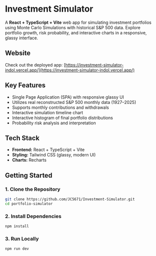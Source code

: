 # Investment Simulator

A **React + TypeScript + Vite** web app for simulating investment portfolios using Monte Carlo Simulations with historical S&P 500 data. Explore portfolio growth, risk probability, and interactive charts in a responsive, glassy interface.

## Website

Check out the deployed app: [https://investment-simulator-indol.vercel.app/](https://investment-simulator-indol.vercel.app/)

## Key Features

- Single Page Application (SPA) with responsive glassy UI
- Utilizes real reconstructed S&P 500 monthly data (1927–2025)
- Supports monthly contributions and withdrawals
- Interactive simulation timeline chart
- Interactive histogram of final portfolio distributions
- Probability risk analysis and interpretation

## Tech Stack

- **Frontend:** React + TypeScript + Vite
- **Styling:** Tailwind CSS (glassy, modern UI)
- **Charts:** Recharts

## Getting Started

### 1. Clone the Repository

```bash
git clone https://github.com/JC5671/Investment-Simulator.git
cd portfolio-simulator
```

### 2. Install Dependencies

```bash
npm install
```

### 3. Run Locally

```bash
npm run dev
```
